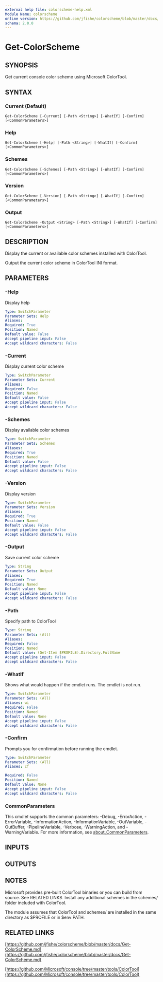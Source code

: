 ```yaml
---
external help file: colorscheme-help.xml
Module Name: colorscheme
online version: https://github.com/jfishe/colorscheme/blob/master/docs/Get-ColorScheme.md
schema: 2.0.0
---
```


# Get-ColorScheme

## SYNOPSIS

Get current console color scheme using Microsoft ColorTool.

## SYNTAX

### Current (Default)

```
Get-ColorScheme [-Current] [-Path <String>] [-WhatIf] [-Confirm] [<CommonParameters>]
```

### Help

```
Get-ColorScheme [-Help] [-Path <String>] [-WhatIf] [-Confirm] [<CommonParameters>]
```

### Schemes

```
Get-ColorScheme [-Schemes] [-Path <String>] [-WhatIf] [-Confirm] [<CommonParameters>]
```

### Version

```
Get-ColorScheme [-Version] [-Path <String>] [-WhatIf] [-Confirm] [<CommonParameters>]
```

### Output

```
Get-ColorScheme -Output <String> [-Path <String>] [-WhatIf] [-Confirm] [<CommonParameters>]
```

## DESCRIPTION

Display the current or available color schemes installed with ColorTool.

Output the current color scheme in ColorTool INI format.

## PARAMETERS

### -Help

Display help

```yaml
Type: SwitchParameter
Parameter Sets: Help
Aliases:
Required: True
Position: Named
Default value: False
Accept pipeline input: False
Accept wildcard characters: False
```

### -Current

Display current color scheme

```yaml
Type: SwitchParameter
Parameter Sets: Current
Aliases:
Required: False
Position: Named
Default value: False
Accept pipeline input: False
Accept wildcard characters: False
```

### -Schemes

Display available color schemes

```yaml
Type: SwitchParameter
Parameter Sets: Schemes
Aliases:
Required: True
Position: Named
Default value: False
Accept pipeline input: False
Accept wildcard characters: False
```

### -Version

Display version

```yaml
Type: SwitchParameter
Parameter Sets: Version
Aliases:
Required: True
Position: Named
Default value: False
Accept pipeline input: False
Accept wildcard characters: False
```

### -Output

Save current color scheme

```yaml
Type: String
Parameter Sets: Output
Aliases:
Required: True
Position: Named
Default value: None
Accept pipeline input: False
Accept wildcard characters: False
```

### -Path

Specify path to ColorTool

```yaml
Type: String
Parameter Sets: (All)
Aliases:
Required: False
Position: Named
Default value: (Get-Item $PROFILE).Directory.FullName
Accept pipeline input: False
Accept wildcard characters: False
```

### -WhatIf

Shows what would happen if the cmdlet runs.
The cmdlet is not run.

```yaml
Type: SwitchParameter
Parameter Sets: (All)
Aliases: wi
Required: False
Position: Named
Default value: None
Accept pipeline input: False
Accept wildcard characters: False
```

### -Confirm

Prompts you for confirmation before running the cmdlet.

```yaml
Type: SwitchParameter
Parameter Sets: (All)
Aliases: cf

Required: False
Position: Named
Default value: None
Accept pipeline input: False
Accept wildcard characters: False
```

### CommonParameters

This cmdlet supports the common parameters: -Debug, -ErrorAction, -ErrorVariable, -InformationAction, -InformationVariable, -OutVariable, -OutBuffer, -PipelineVariable, -Verbose, -WarningAction, and -WarningVariable.
For more information, see [about_CommonParameters](http://go.microsoft.com/fwlink/?LinkID=113216).

## INPUTS

## OUTPUTS

## NOTES

Microsoft provides pre-built ColorTool binaries or you can build from source.
See RELATED LINKS.
Install any additional schemes in the schemes/ folder included with ColorTool.

The module assumes that ColorTool and schemes/ are installed in the same directory as $PROFILE or in $env:PATH.

## RELATED LINKS

[https://github.com/jfishe/colorscheme/blob/master/docs/Get-ColorScheme.md](https://github.com/jfishe/colorscheme/blob/master/docs/Get-ColorScheme.md)

[https://github.com/Microsoft/console/tree/master/tools/ColorTool](https://github.com/Microsoft/console/tree/master/tools/ColorTool)
